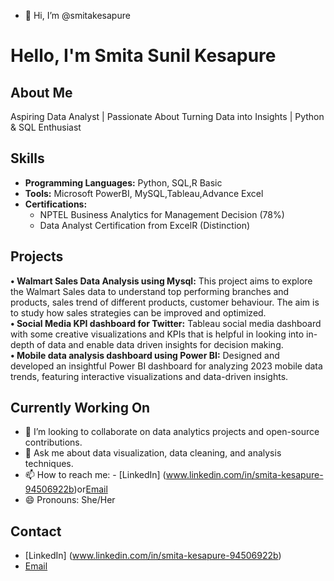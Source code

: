 - 👋 Hi, I’m @smitakesapure

<!---
smitakesapure/smitakesapure is a ✨ special ✨ repository because its `README.md` (this file) appears on your GitHub profile.
You can click the Preview link to take a look at your changes.
--->
# Hello, I'm Smita Sunil Kesapure

## About Me
Aspiring Data Analyst | Passionate About Turning Data into Insights | Python & SQL Enthusiast

## Skills
- **Programming Languages:** Python, SQL,R Basic
- **Tools:** Microsoft PowerBI, MySQL,Tableau,Advance Excel
- **Certifications:** 
  - NPTEL Business Analytics for Management Decision (78%)
  - Data Analyst Certification from ExcelR (Distinction)

## Projects
**•	Walmart Sales Data Analysis using Mysql:**
This project aims to explore the Walmart Sales data to understand top performing branches and products, sales trend of different products, customer behaviour. The aim is to study how sales strategies can be improved and optimized.      
**•	Social Media KPI dashboard for Twitter:**
Tableau social media dashboard with some creative visualizations and KPIs that is helpful in looking into in-depth of data and enable data driven insights for decision making.       
**•	Mobile data analysis dashboard using Power BI:**
Designed and developed an insightful Power BI dashboard for analyzing 2023 mobile data trends, featuring interactive visualizations and data-driven insights.  

## Currently Working On

- 👯 I’m looking to collaborate on data analytics projects and open-source contributions.
- 💬 Ask me about data visualization, data cleaning, and analysis techniques.
- 📫 How to reach me: - [LinkedIn] (www.linkedin.com/in/smita-kesapure-94506922b)or[Email](mailto:smitakesapure33@gmail.com)
- 😄 Pronouns: She/Her

## Contact
- [LinkedIn] (www.linkedin.com/in/smita-kesapure-94506922b)
- [Email](mailto:smitakesapure33@gmail.com)
